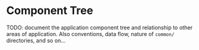 # Component Tree

TODO: document the application component tree and relationship to other
areas of application. Also conventions, data flow, nature of `common/`
directories, and so on...
